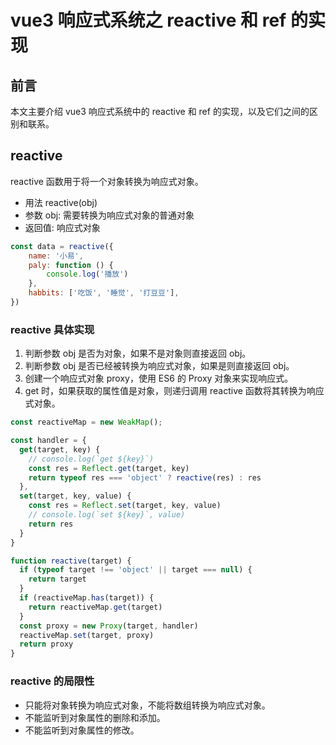 <!-- @format -->

# vue3 响应式系统之 reactive 和 ref 的实现

## 前言

本文主要介绍 vue3 响应式系统中的 reactive 和 ref 的实现，以及它们之间的区别和联系。

## reactive

reactive 函数用于将一个对象转换为响应式对象。

-   用法 reactive(obj)
-   参数 obj: 需要转换为响应式对象的普通对象
-   返回值: 响应式对象

```js
const data = reactive({
	name: '小易',
	paly: function () {
		console.log('播放')
	},
	habbits: ['吃饭', '睡觉', '打豆豆'],
})
```

### reactive 具体实现

1. 判断参数 obj 是否为对象，如果不是对象则直接返回 obj。
2. 判断参数 obj 是否已经被转换为响应式对象，如果是则直接返回 obj。
3. 创建一个响应式对象 proxy，使用 ES6 的 Proxy 对象来实现响应式。
4. get 时，如果获取的属性值是对象，则递归调用 reactive 函数将其转换为响应式对象。


```js
const reactiveMap = new WeakMap();

const handler = {
  get(target, key) {
    // console.log(`get ${key}`)
    const res = Reflect.get(target, key)
    return typeof res === 'object' ? reactive(res) : res
  },
  set(target, key, value) {
    const res = Reflect.set(target, key, value)
    // console.log(`set ${key}`, value)
    return res
  }
}

function reactive(target) {
  if (typeof target !== 'object' || target === null) {
    return target
  }
  if (reactiveMap.has(target)) {
    return reactiveMap.get(target)
  }
  const proxy = new Proxy(target, handler)
  reactiveMap.set(target, proxy)
  return proxy
}

```
### reactive 的局限性

-   只能将对象转换为响应式对象，不能将数组转换为响应式对象。
-   不能监听到对象属性的删除和添加。
-   不能监听到对象属性的修改。

